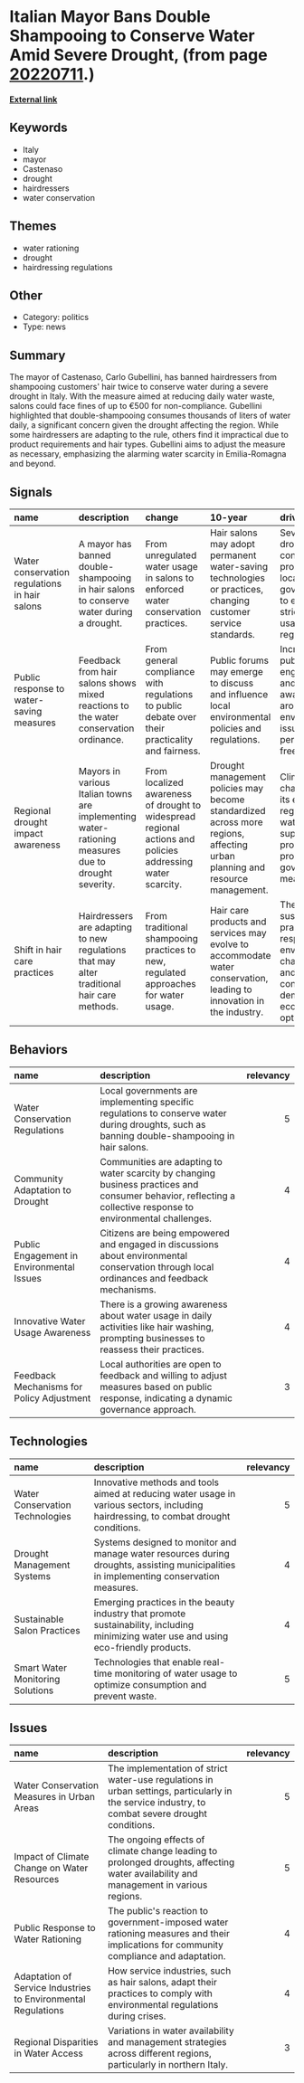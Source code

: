 # __Italian Mayor Bans Double Shampooing to Conserve Water Amid Severe Drought__, (from page [20220711](https://kghosh.substack.com/p/20220711).)

__[External link](https://www.theguardian.com/world/2022/jun/28/italian-hairdressers-face-fines-for-shampooing-amid-heatwave-castenaso-bologna)__



## Keywords

* Italy
* mayor
* Castenaso
* drought
* hairdressers
* water conservation

## Themes

* water rationing
* drought
* hairdressing regulations

## Other

* Category: politics
* Type: news

## Summary

The mayor of Castenaso, Carlo Gubellini, has banned hairdressers from shampooing customers' hair twice to conserve water during a severe drought in Italy. With the measure aimed at reducing daily water waste, salons could face fines of up to €500 for non-compliance. Gubellini highlighted that double-shampooing consumes thousands of liters of water daily, a significant concern given the drought affecting the region. While some hairdressers are adapting to the rule, others find it impractical due to product requirements and hair types. Gubellini aims to adjust the measure as necessary, emphasizing the alarming water scarcity in Emilia-Romagna and beyond.

## Signals

| name                                          | description                                                                                        | change                                                                                                     | 10-year                                                                                                                    | driving-force                                                                                                            |   relevancy |
|:----------------------------------------------|:---------------------------------------------------------------------------------------------------|:-----------------------------------------------------------------------------------------------------------|:---------------------------------------------------------------------------------------------------------------------------|:-------------------------------------------------------------------------------------------------------------------------|------------:|
| Water conservation regulations in hair salons | A mayor has banned double-shampooing in hair salons to conserve water during a drought.            | From unregulated water usage in salons to enforced water conservation practices.                           | Hair salons may adopt permanent water-saving technologies or practices, changing customer service standards.               | Severe drought conditions prompting local governments to enforce stricter water usage regulations.                       |           4 |
| Public response to water-saving measures      | Feedback from hair salons shows mixed reactions to the water conservation ordinance.               | From general compliance with regulations to public debate over their practicality and fairness.            | Public forums may emerge to discuss and influence local environmental policies and regulations.                            | Increased public engagement and awareness around environmental issues and personal freedoms.                             |           3 |
| Regional drought impact awareness             | Mayors in various Italian towns are implementing water-rationing measures due to drought severity. | From localized awareness of drought to widespread regional actions and policies addressing water scarcity. | Drought management policies may become standardized across more regions, affecting urban planning and resource management. | Climate change and its effects on regional water supplies prompting proactive governmental measures.                     |           5 |
| Shift in hair care practices                  | Hairdressers are adapting to new regulations that may alter traditional hair care methods.         | From traditional shampooing practices to new, regulated approaches for water usage.                        | Hair care products and services may evolve to accommodate water conservation, leading to innovation in the industry.       | The need for sustainable practices in response to environmental challenges and consumer demand for eco-friendly options. |           4 |

## Behaviors

| name                                      | description                                                                                                                                                    |   relevancy |
|:------------------------------------------|:---------------------------------------------------------------------------------------------------------------------------------------------------------------|------------:|
| Water Conservation Regulations            | Local governments are implementing specific regulations to conserve water during droughts, such as banning double-shampooing in hair salons.                   |           5 |
| Community Adaptation to Drought           | Communities are adapting to water scarcity by changing business practices and consumer behavior, reflecting a collective response to environmental challenges. |           4 |
| Public Engagement in Environmental Issues | Citizens are being empowered and engaged in discussions about environmental conservation through local ordinances and feedback mechanisms.                     |           4 |
| Innovative Water Usage Awareness          | There is a growing awareness about water usage in daily activities like hair washing, prompting businesses to reassess their practices.                        |           4 |
| Feedback Mechanisms for Policy Adjustment | Local authorities are open to feedback and willing to adjust measures based on public response, indicating a dynamic governance approach.                      |           3 |

## Technologies

| name                             | description                                                                                                                             |   relevancy |
|:---------------------------------|:----------------------------------------------------------------------------------------------------------------------------------------|------------:|
| Water Conservation Technologies  | Innovative methods and tools aimed at reducing water usage in various sectors, including hairdressing, to combat drought conditions.    |           5 |
| Drought Management Systems       | Systems designed to monitor and manage water resources during droughts, assisting municipalities in implementing conservation measures. |           4 |
| Sustainable Salon Practices      | Emerging practices in the beauty industry that promote sustainability, including minimizing water use and using eco-friendly products.  |           4 |
| Smart Water Monitoring Solutions | Technologies that enable real-time monitoring of water usage to optimize consumption and prevent waste.                                 |           5 |

## Issues

| name                                                          | description                                                                                                                                      |   relevancy |
|:--------------------------------------------------------------|:-------------------------------------------------------------------------------------------------------------------------------------------------|------------:|
| Water Conservation Measures in Urban Areas                    | The implementation of strict water-use regulations in urban settings, particularly in the service industry, to combat severe drought conditions. |           5 |
| Impact of Climate Change on Water Resources                   | The ongoing effects of climate change leading to prolonged droughts, affecting water availability and management in various regions.             |           5 |
| Public Response to Water Rationing                            | The public's reaction to government-imposed water rationing measures and their implications for community compliance and adaptation.             |           4 |
| Adaptation of Service Industries to Environmental Regulations | How service industries, such as hair salons, adapt their practices to comply with environmental regulations during crises.                       |           4 |
| Regional Disparities in Water Access                          | Variations in water availability and management strategies across different regions, particularly in northern Italy.                             |           3 |